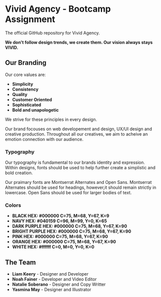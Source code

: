 # Vivid Agency - Bootcamp Assignment
The official GitHub repository for Vivid Agency. 

**We don't follow design trends, we create them. Our vision always stays VIVID.**

## Our Branding

Our core values are:
* **Simplicity**
* **Consistency**
* **Quality**
* **Customer Oriented**
* **Sophisticated**
* **Bold and unapologetic**


We strive for these principles in every design. 

Our brand focouses on web developement and design, UX/UI design and creative production. Throughout all our creatives, we aim to acheive an emotion connection with our audience. 

### Typography

Our typography is fundamental to our brands identity and expression. Within designs, fonts should be used to help further create a simplistic and bold creation. 

Our praimary fonts are Montserrat Alternates and Open Sans. Montserrat Alternates should be used for headings, however,it should remain strictly in lowercase. Open Sans should be used for larger bodies of text. 

### Colors
* **BLACK HEX: #000000 C=75, M=68, Y=67, K=9**
* **NAVY HEX: #040159 C=96, M=99, Y=0, K=65**
* **DARK PURPLE HEX: #000000 C=75, M=68, Y=67, K=90**
* **BRIGHT PURPLE HEX: #000000 C=75, M=68, Y=67, K=90**
* **PINK HEX: #000000 C=75, M=68, Y=67, K=90**
* **ORANGE HEX: #000000 C=75, M=68, Y=67, K=90**
* **WHITE HEX: #ffffff C=0, M=0, Y=0, K=0**

## The Team
* **Liam Keery** - Designer and Developer
* **Noah Fainer** - Developer and Video Editor
* **Natalie Soberano** - Designer and Copy Writter
* **Yasmina May** - Designer and Illustrator
